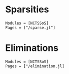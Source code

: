 # Sparsities

```@autodocs
Modules = [NCTSSoS]
Pages = ["/sparse.jl"]
```

# Eliminations

```@autodocs
Modules = [NCTSSoS]
Pages = ["/elimination.jl]
```
